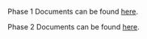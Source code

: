 Phase 1 Documents can be found [here](/doc/phase1).

Phase 2 Documents can be found [here](/doc/phase2).
